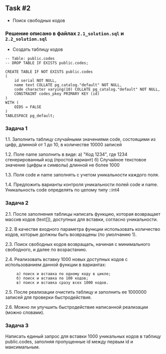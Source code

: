 ## Task \#2
- Поиск свободных кодов

### Решение описано в файлах `2.1_solution.sql` и `2.2_solution.sql`

- Создать таблицу кодов
```
-- Table: public.codes
-- DROP TABLE IF EXISTS public.codes;

CREATE TABLE IF NOT EXISTS public.codes
(
    id serial NOT NULL,
    name text COLLATE pg_catalog."default" NOT NULL,
    code character varying(10) COLLATE pg_catalog."default" NOT NULL,
    CONSTRAINT codes_pkey PRIMARY KEY (id)
)
WITH (
    OIDS = FALSE
)
TABLESPACE pg_default;
```

### Задача 1

1.1. Заполнить таблицу случайными значениями code,
     состоящими из цифр, длинной от 1 до 10, в количестве 10000 записей

1.2. Поле name заполнить в виде:
     а) "Код 1234", где 1234 сгенерированный код (простой вариант)
     б) Случайное текстовое значение (цифры и символы) длинной не более 1000

1.3. Поля code и name заполнять с учетом уникальности каждого поля.

1.4. Предложить варианты контроля уникальности полей code и name.
     Уникальность code определять по целому типу ::int4


### Задача 2

2.1. После заполнения таблицы написать функцию, которая возвращает
     массив кодов (text[]), доступных для вставки, согласно уникальности.

2.2. В качестве входного параметра функции использовать количество кодов,
     которые должны быть возвращены (по умолчанию 1).

2.3. Поиск свободных кодов возвращать, начиная с минимального свободного,
     и далее по возрастанию.

2.4. Реализовать вставку 1000 новых доступных кодов с использованием данной функции в вариантах:

         а) поиск и вставка по одному коду в цикле;
         б) поиск и вставка по 100 кодов;
         в) поиск и вставка сразу всех 1000 кодов.

2.5. После реализации очистить таблицу и заполнить ее 1000000 записей
     для проверки быстродействия.

2.6. Можно ли улучшить быстродействие написанной реализации (можно словами).


### Задача 3
Написать единый запрос для вставки 1000 уникальных кодов в таблицу public.codes, заполняя пропущенные id между первым id и максимальным.
